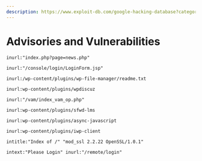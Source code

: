 ```yaml
---
description: https://www.exploit-db.com/google-hacking-database?category=1
---
```


# Advisories and Vulnerabilities

```
inurl:"index.php?page=news.php"
```

```
inurl:"/console/login/LoginForm.jsp"
```

```
inurl:/wp-content/plugins/wp-file-manager/readme.txt
```

```
inurl:wp-content/plugins/wpdiscuz
```

```
inurl:"/vam/index_vam_op.php"
```

```
inurl:wp-content/plugins/sfwd-lms
```

```
inurl:wp-content/plugins/async-javascript
```

```
inurl:wp-content/plugins/iwp-client
```

```
intitle:"Index of /" "mod_ssl 2.2.22 OpenSSL/1.0.1"
```

```
intext:"Please Login" inurl:"/remote/login"
```
